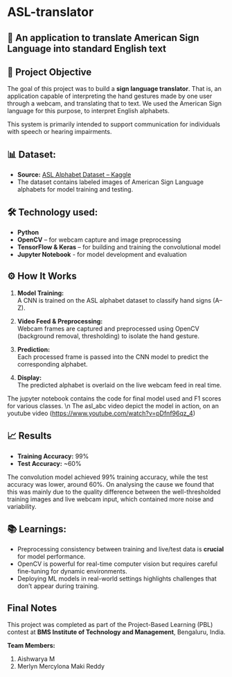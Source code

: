 # ASL-translator

## 🤟 An application to translate American Sign Language into standard English text

## 🎯 Project Objective

The goal of this project was to build a **sign language translator**. That is, an application capable of interpreting the hand gestures made by one user through a webcam, and translating that to text. We used the American Sign language for this purpose, to interpret English alphabets.

This system is primarily intended to support communication for individuals with speech or hearing impairments.

## 📊 Dataset:
- **Source:** [ASL Alphabet Dataset – Kaggle](https://www.kaggle.com/grassknoted/asl-alphabet)  
- The dataset contains labeled images of American Sign Language alphabets for model training and testing.

## 🛠️ Technology used:

- **Python**
- **OpenCV** – for webcam capture and image preprocessing
- **TensorFlow & Keras** – for building and training the convolutional model
- **Jupyter Notebook** - for model development and evaluation

## ⚙️ How It Works

1. **Model Training:**  
   A CNN is trained on the ASL alphabet dataset to classify hand signs (A–Z).

2. **Video Feed & Preprocessing:**  
   Webcam frames are captured and preprocessed using OpenCV (background removal, thresholding) to isolate the hand gesture.

3. **Prediction:**  
   Each processed frame is passed into the CNN model to predict the corresponding alphabet.

4. **Display:**  
   The predicted alphabet is overlaid on the live webcam feed in real time.

The jupyter notebook contains the code for final model used and F1 scores for various classes. \n
The asl_abc video depict the model in action, on an youtube video (https://www.youtube.com/watch?v=pDfnf96qz_4)

## 📈 Results

- **Training Accuracy:** 99%  
- **Test Accuracy:** ~60%

The convolution model achieved 99% training accuracy, while the test accuracy was lower, around 60%. On analysing the cause we found that this was mainly due to the quality difference between the well-thresholded training images and live webcam input, which contained more noise and variability.
  
## 📚 Learnings:
- Preprocessing consistency between training and live/test data is **crucial** for model performance.
- OpenCV is powerful for real-time computer vision but requires careful fine-tuning for dynamic environments.
- Deploying ML models in real-world settings highlights challenges that don’t appear during training.

## Final Notes

This project was completed as part of the Project-Based Learning (PBL) contest at **BMS Institute of Technology and Management**, Bengaluru, India.

**Team Members:**
1. Aishwarya M
2. Merlyn Mercylona Maki Reddy
